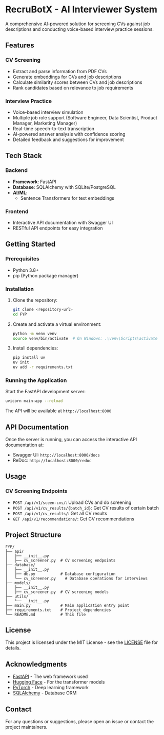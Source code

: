 # RecruBotX - AI Interviewer System

A comprehensive AI-powered solution for screening CVs against job descriptions and conducting voice-based interview practice sessions.

## Features

### CV Screening
- Extract and parse information from PDF CVs
- Generate embeddings for CVs and job descriptions
- Calculate similarity scores between CVs and job descriptions
- Rank candidates based on relevance to job requirements

### Interview Practice
- Voice-based interview simulation
- Multiple job role support (Software Engineer, Data Scientist, Product Manager, Marketing Manager)
- Real-time speech-to-text transcription
- AI-powered answer analysis with confidence scoring
- Detailed feedback and suggestions for improvement

## Tech Stack

### Backend
- **Framework**: FastAPI
- **Database**: SQLAlchemy with SQLite/PostgreSQL
- **AI/ML**:
  - Sentence Transformers for text embeddings

### Frontend
- Interactive API documentation with Swagger UI
- RESTful API endpoints for easy integration

## Getting Started

### Prerequisites
- Python 3.8+
- pip (Python package manager)

### Installation

1. Clone the repository:
   ```bash
   git clone <repository-url>
   cd FYP
   ```

2. Create and activate a virtual environment:
   ```bash
   python -m venv venv
   source venv/bin/activate  # On Windows: .\venv\Scripts\activate
   ```

3. Install dependencies:
   ```bash
   pip install uv
   uv init
   uv add -r requirements.txt
   ```

### Running the Application

Start the FastAPI development server:
```bash
uvicorn main:app --reload
```

The API will be available at `http://localhost:8000`

## API Documentation

Once the server is running, you can access the interactive API documentation at:
- Swagger UI: `http://localhost:8000/docs`
- ReDoc: `http://localhost:8000/redoc`

## Usage

### CV Screening Endpoints

- `POST /api/v1/sceen-cvs/`: Upload CVs and do screening
- `POST /api/v1/cv_results/{batch_id}`: Get CV results of certain batch
- `POST /api/v1/cv_results/`: Get all CV results
- `GET /api/v1/recommendations/`: Get CV recommendations



## Project Structure

```
FYP/
├── api/
│   ├── __init__.py
│   ├── cv_screener.py  # CV screening endpoints
├── database/
│   ├── __init__.py
│   ├── db.py           # Database configuration
│   └── cv_screener.py    # Database operations for interviews
├── models/
│   ├── __init__.py
│   ├── cv_screener.py  # CV screening models
├── utils/
│   └── __init__.py
├── main.py             # Main application entry point
├── requirements.txt    # Project dependencies
└── README.md           # This file
```

## License

This project is licensed under the MIT License - see the [LICENSE](LICENSE) file for details.

## Acknowledgments
- [FastAPI](https://fastapi.tiangolo.com/) - The web framework used
- [Hugging Face](https://huggingface.co/) - For the transformer models
- [PyTorch](https://pytorch.org/) - Deep learning framework
- [SQLAlchemy](https://www.sqlalchemy.org/) - Database ORM

## Contact

For any questions or suggestions, please open an issue or contact the project maintainers.